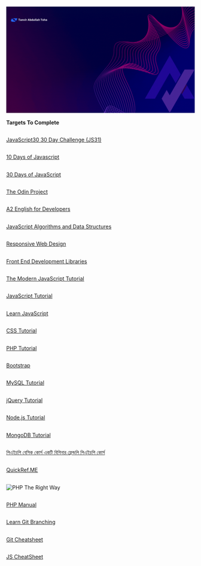 ![Tanvir Abdullah Toha](https://github.com/TanvirAbdullahToha/TanvirAbdullahToha/blob/main/introTanvir.gif)

**Targets To Complete**

##

[JavaScript30 30 Day Challenge (JS31)](https://courses.wesbos.com/account/access/652d75fbb29c681322f4c78b)

##

[10 Days of Javascript](https://www.hackerrank.com/domains/tutorials/10-days-of-javascript)

##

[30 Days of JavaScript](https://leetcode.com/studyplan/30-days-of-javascript/)

##

[The Odin Project](https://www.freecodecamp.org/learn/the-odin-project/)

##

[A2 English for Developers](https://www.freecodecamp.org/learn/a2-english-for-developers/)

##

[JavaScript Algorithms and Data Structures](https://www.freecodecamp.org/learn/javascript-algorithms-and-data-structures-v8/)

##

[Responsive Web Design](https://www.freecodecamp.org/learn/2022/responsive-web-design/)

##

[Front End Development Libraries](https://www.freecodecamp.org/learn/front-end-development-libraries/)

##

[The Modern JavaScript Tutorial](https://javascript.info/)

##

[JavaScript Tutorial](https://www.geeksforgeeks.org/javascript/)

##

[Learn JavaScript](https://my-learning.w3schools.com/tutorial/js)

##

[CSS Tutorial](https://www.w3schools.com/css/default.asp)

##

[PHP Tutorial](https://www.w3schools.com/php/default.asp)

##

[Bootstrap](https://www.w3schools.com/bootstrap/bootstrap_ver.asp)

##

[MySQL Tutorial](https://www.w3schools.com/mysql/default.asp)

##

[jQuery Tutorial](https://www.w3schools.com/jquery/default.asp)

##

[Node.js Tutorial](https://www.w3schools.com/nodejs/default.asp)

##

[MongoDB Tutorial](https://www.w3schools.com/mongodb/index.php)

##

[পিএইচপি বেসিক কোর্স
একটি বিগিনার ফ্রেন্ডলি পিএইচপি কোর্স](https://php.polashmahmud.com/)

##

[QuickRef.ME](https://quickref.me/php)

##

![PHP
The Right Way](https://phptherightway.com/)

##

[PHP Manual](https://www.php.net/manual/en/)

##

[Learn Git Branching](https://learngitbranching.js.org/)

##

[Git Cheatsheet](https://cs.fyi/guide/git-cheatsheet)

##

[JS CheatSheet](https://htmlcheatsheet.com/js/)
